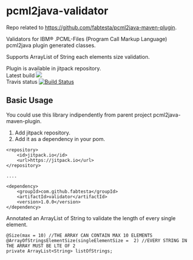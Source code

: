 pcml2java-validator
======================
Repo related to https://github.com/fabtesta/pcml2java-maven-plugin.

Validators for IBM® .PCML-Files (Program Call Markup Language) pcml2java plugin generated classes.

Supports ArrayList of String each elements size validation.

Plugin is available in jitpack repository.  
Latest build [![](https://jitpack.io/v/fabtesta/pcml2java-validator.svg)](https://jitpack.io/#fabtesta/pcml2java-validator)  
Travis status [![Build Status](https://travis-ci.org/fabtesta/pcml2java-validator.svg?branch=master)](https://travis-ci.org/fabtesta/pcml2java-validator)

## Basic Usage
You could use this library indipendently from parent project pcml2java-maven-plugin.  
1) Add jitpack repository.  
2) Add it as a dependency in your pom.
```
<repository>
    <id>jitpack.io</id>
    <url>https://jitpack.io</url>
</repository>

....

<dependency>
    <groupId>com.github.fabtesta</groupId>
    <artifactId>validator</artifactId>
    <version>1.0.0</version>
</dependency>
```
Annotated an ArrayList of String to validate the length of every single element.

```
@Size(max = 10) //THE ARRAY CAN CONTAIN MAX 10 ELEMENTS
@ArrayOfStringsElementSize(singleElementSize =  2) //EVERY STRING IN THE ARRAY MUST BE LTE OF 2
private ArrayList<String> listOfStrings;
```
